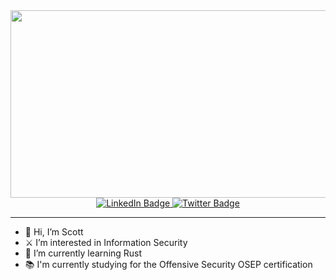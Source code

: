 <div align="center">
  <img src="https://media.giphy.com/media/xT1Ra0r3HxHB8ZkZJS/giphy.gif" width="600" height="300"/>
</div>


<div id="badges">
<div align="center">
  <a href="https://www.linkedin.com/in/scottcarpenter1b4/">
    <img src="https://img.shields.io/badge/LinkedIn-blue?style=for-the-badge&logo=linkedin&logoColor=white" alt="LinkedIn Badge"/>
  </a>
  <a href="https://twitter.com/Carp_704">
    <img src="https://img.shields.io/badge/Twitter-blue?style=for-the-badge&logo=twitter&logoColor=white" alt="Twitter Badge"/>
  </a>
</div>

<div id="counter">
<div align="center">
  <img src="https://komarev.com/ghpvc/?username=carp704&style=flat-square&color=blue" alt=""/>
</div>
  
---

- 👋 Hi, I’m Scott
- ⚔ I’m interested in Information Security
- 🦀 I’m currently learning Rust
- 📚 I'm currently studying for the Offensive Security OSEP certification

<!---
Carp704/Carp704 is a ✨ special ✨ repository because its `README.md` (this file) appears on your GitHub profile.
You can click the Preview link to take a look at your changes.
--->
